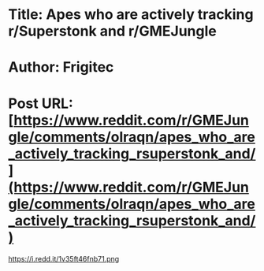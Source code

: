 # Title: Apes who are actively tracking r/Superstonk and r/GMEJungle
# Author: Frigitec
# Post URL: [https://www.reddit.com/r/GMEJungle/comments/olraqn/apes_who_are_actively_tracking_rsuperstonk_and/](https://www.reddit.com/r/GMEJungle/comments/olraqn/apes_who_are_actively_tracking_rsuperstonk_and/)


https://i.redd.it/1v35ft46fnb71.png